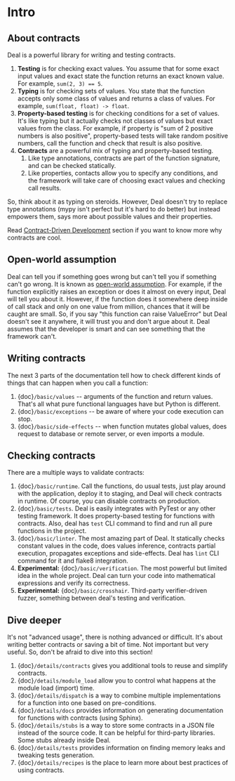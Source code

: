 # Intro

## About contracts

Deal is a powerful library for writing and testing contracts.

1. **Testing** is for checking exact values. You assume that for some exact input values and exact state the function returns an exact known value. For example, `sum(2, 3) == 5`.
1. **Typing** is for checking sets of values. You state that the function accepts only some class of values and returns a class of values. For example, `sum(float, float) -> float`.
1. **Property-based testing** is for checking conditions for a set of values. It's like typing but it actually checks not classes of values but exact values from the class. For example, if property is "sum of 2 positive numbers is also positive", property-based tests will take random positive numbers, call the function and check that result is also positive.
1. **Contracts** are a powerful mix of typing and property-based testing.
    1. Like type annotations, contracts are part of the function signature, and can be checked statically.
    1. Like properties, contacts allow you to specify any conditions, and the framework will take care of choosing exact values and checking call results.

So, think about it as typing on steroids. However, Deal doesn't try to replace type annotations (mypy isn't perfect but it's hard to do better) but instead empowers them, says more about possible values and their properties.

Read [Contract-Driven Development](motivation) section if you want to know more why contracts are cool.

## Open-world assumption

Deal can tell you if something goes wrong but can't tell you if something can't go wrong. It is known as [open-world assumption](https://en.wikipedia.org/wiki/Open-world_assumption). For example, if the function explicitly raises an exception or does it almost on every input, Deal will tell you about it. However, if the function does it somewhere deep inside of call stack and only on one value from million, chances that it will be caught are small. So, if you say "this function can raise ValueError" but Deal doesn't see it anywhere, it will trust you and don't argue about it. Deal assumes that the developer is smart and can see something that the framework can't.

## Writing contracts

The next 3 parts of the documentation tell how to check different kinds of things that can happen when you call a function:

1. {doc}`/basic/values` -- arguments of the function and return values. That's all what pure functional languages have but Python is different.
1. {doc}`/basic/exceptions` -- be aware of where your code execution can stop.
1. {doc}`/basic/side-effects` -- when function mutates global values, does request to database or remote server, or even imports a module.

## Checking contracts

There are a multiple ways to validate contracts:

1. {doc}`/basic/runtime`. Call the functions, do usual tests, just play around with the application, deploy it to staging, and Deal will check contracts in runtime. Of course, you can disable contracts on production.
1. {doc}`/basic/tests`. Deal is easily integrates with PyTest or any other testing framework. It does property-based testing for functions with contracts. Also, deal has `test` CLI command to find and run all pure functions in the project.
1. {doc}`/basic/linter`. The most amazing part of Deal. It statically checks constant values in the code, does values inference, contracts partial execution, propagates exceptions and side-effects. Deal has `lint` CLI command for it and flake8 integration.
1. **Experimental:** {doc}`/basic/verification`. The most powerful but limited idea in the whole project. Deal can turn your code into mathematical expressions and verify its correctness.
1. **Experimental:** {doc}`/basic/crosshair`. Third-party verifier-driven fuzzer, something between deal's testing and verification.

## Dive deeper

It's not "advanced usage", there is nothing advanced or difficult. It's about writing better contracts or saving a bit of time. Not important but very useful. So, don't be afraid to dive into this section!

1. {doc}`/details/contracts` gives you additional tools to reuse and simplify contracts.
1. {doc}`/details/module_load` allow you to control what happens at the module load (import) time.
1. {doc}`/details/dispatch` is a way to combine multiple implementations for a function into one based on pre-conditions.
1. {doc}`/details/docs` provides information on generating documentation for functions with contracts (using Sphinx).
1. {doc}`/details/stubs` is a way to store some contracts in a JSON file instead of the source code. It can be helpful for third-party libraries. Some stubs already inside Deal.
1. {doc}`/details/tests` provides information on finding memory leaks and tweaking tests generation.
1. {doc}`/details/recipes` is the place to learn more about best practices of using contracts.
